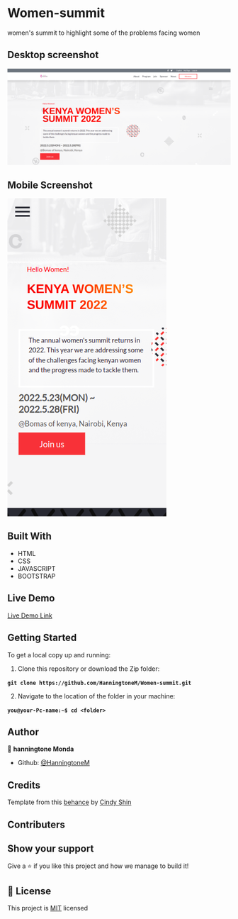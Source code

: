 # Women-summit
women's summit to highlight some of the problems facing women

## Desktop screenshot
<img src="/screenshots/womensummitdesktop.png" alt="screenshot">

## Mobile Screenshot
<img src="/screenshots/womensummitmobile.png" alt="screenshot">

## Built With

- HTML
- CSS
- JAVASCRIPT
- BOOTSTRAP

## Live Demo

[Live Demo Link](https://hanningtonem.github.io/Women-summit/)

## Getting Started

To get a local copy up and running:

1. Clone this repository or download the Zip folder:

**``git clone https://github.com/HanningtoneM/Women-summit.git``**

2. Navigate to the location of the folder in your machine:

**``you@your-Pc-name:~$ cd <folder>``**

## Author

👤 **hanningtone Monda**

- Github: [@HanningtoneM](https://github.com/HanningtoneM)


## Credits

Template from this [behance](https://www.behance.net/gallery/29845175/CC-Global-Summit-2015) by  [Cindy Shin](https://www.behance.net/adagio07) 

## Contributers

## Show your support

Give a ⭐️ if you like this project and how we manage to build it!

## 📝 License

This project is [MIT](./MIT.md) licensed
